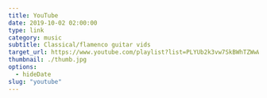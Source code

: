 ```yaml
---
title: YouTube
date: 2019-10-02 02:00:00
type: link
category: music
subtitle: Classical/flamenco guitar vids
target_url: https://www.youtube.com/playlist?list=PLYUb2k3vw7SkBWhTZWwWEa9spnfGcpGYM
thumbnail: ./thumb.jpg
options:
  - hideDate
slug: "youtube"
---
```


